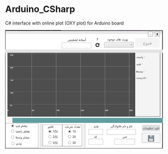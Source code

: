 # Arduino_CSharp
C# interface with online plot (OXY plot) for Arduino board 

![MainPage](https://github.com/antecessor/Arduino_CSharp/blob/master/Main.PNG)
